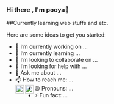 ### Hi there , I'm pooya👋
##Currently learning web stuffs and etc.

Here are some ideas to get you started:

- 🔭 I’m currently working on ...
- 🌱 I’m currently learning ...
- 👯 I’m looking to collaborate on ...
- 🤔 I’m looking for help with ...
- 💬 Ask me about ...
- 📫 How to reach me: ... <br>
[<img align="left" alt="parsiro | Instagram" width="22px" src="https://cdn.jsdelivr.net/npm/simple-icons@v3/icons/instagram.svg" />](https://www.instagram.com/pooya_afshari/)
[<img align="left" alt="parsiro | telegram" width="22px" src="https://cdn.jsdelivr.net/npm/simple-icons@v3/icons/telegram.svg" />](https://www.r.me/thebdh/)
- 😄 Pronouns: ...
- ⚡ Fun fact: ...
